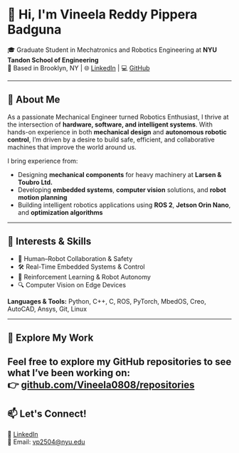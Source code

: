 # 👋 Hi, I'm Vineela Reddy Pippera Badguna

🎓 Graduate Student in Mechatronics and Robotics Engineering at **NYU Tandon School of Engineering**  
📍 Based in Brooklyn, NY | 🌐 [LinkedIn](https://www.linkedin.com/in/vineelareddypb/) | 💻 [GitHub](https://github.com/Vineela0808)

---

## 🔧 About Me

As a passionate Mechanical Engineer turned Robotics Enthusiast, I thrive at the intersection of **hardware, software, and intelligent systems**. With hands-on experience in both **mechanical design** and **autonomous robotic control**, I’m driven by a desire to build safe, efficient, and collaborative machines that improve the world around us.

I bring experience from:
- Designing **mechanical components** for heavy machinery at **Larsen & Toubro Ltd.**
- Developing **embedded systems**, **computer vision** solutions, and **robot motion planning**
- Building intelligent robotics applications using **ROS 2**, **Jetson Orin Nano**, and **optimization algorithms**

---


## 🧠 Interests & Skills

- 🤖 Human–Robot Collaboration & Safety
- 🛠️ Real-Time Embedded Systems & Control
- 🧠 Reinforcement Learning & Robot Autonomy
- 🔍 Computer Vision on Edge Devices

**Languages & Tools:** Python, C++, C, ROS, PyTorch, MbedOS, Creo, AutoCAD, Ansys, Git, Linux

---
## 📂 Explore My Work

Feel free to explore my GitHub repositories to see what I’ve been working on:  
👉 [github.com/Vineela0808/repositories]( https://github.com/Vineela0808?tab=repositories )
---

## 📫 Let's Connect!

🔗 [LinkedIn](https://www.linkedin.com/in/vineelareddypb/)  
📧 Email: vp2504@nyu.edu  


